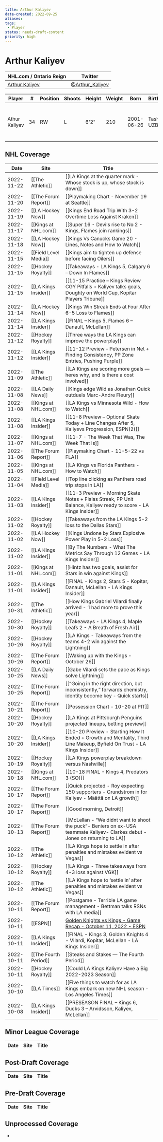 ```yaml
---
title: Arthur Kaliyev
date-created: 2022-09-25
aliases: 
tags:
 - Player
status: needs-draft-content
priority: high
---
```


# Arthur Kaliyev

| NHL.com / Ontario Reign                                             | Twitter                                               |
| ------------------------------------------------------------------- | ----------------------------------------------------- |
| [Arthur Kaliyev](https://www.nhl.com/player/arthur-kaliyev-8481560) | [@Arthur_Kaliyev](https://twitter.com/Arthur_Kaliyev) |

| Player        | \#  | Position | Shoots | Height | Weight | Born       | Birthplace    | Draft                                   |
| ------------- | --- | -------- | ------ | ------ | ------ | ---------- | ------------- | --------------------------------------- |
| Athur Kaliyev | 34  | RW       | L      | 6'2"   | 210    | 2001-06-26 | Tashkent, UZB | 2019 LAK, 2nd rd, 2nd pk (33rd overall) |


## NHL  Coverage
| Date       | Site                  | Title                                                                                                                         |     |
| ---------- | --------------------- | ----------------------------------------------------------------------------------------------------------------------------- | --- |
| 2022-11-22 | [[The Athletic]]      | [[LA Kings at the quarter mark - Whose stock is up, whose stock is down]]                                                     |     |
| 2022-11-20 | [[The Forum Report]]  | [[Playmaking Chart - November 19 at Seattle]]                                                                                 |     |
| 2022-11-19 | [[LA Hockey Now]]     | [[Kings End Road Trip With 3-2 Overtime Loss Against Kraken]]                                                                 |     |
| 2022-11-17 | [[Kings at NHL.com]]  | [[Super 16 - Devils rise to No 2 - Kings, Flames join rankings]]                                                              |     |
| 2022-11-18 | [[LA Hockey Now]]     | [[Kings Vs Canucks Game 20 - Lines, Notes and How to Watch]]                                                                  |     |
| 2022-11-15 | [[Field Level Media]] | [[Kings aim to tighten up defense before facing Oilers]]                                                                      |     |
| 2022-11-15 | [[Hockey Royalty]]    | [[Takeaways - LA Kings 5, Calgary 6 – Down In Flames]]                                                                        |     |
| 2022-11-15 | [[LA Kings Insider]]  | [[11-15 Practice – Kings Review CGY Pitfalls + Kaliyev talks goals, Doughty on World Cup, Kopitar Players Tribune]]           |     |
| 2022-11-14 | [[LA Hockey Now]]     | [[Kings Win Streak Ends at Four After 6-5 Loss to Flames]]                                                                    |     |
| 2022-11-14 | [[LA Kings Insider]]  | [[FINAL – Kings 5, Flames 6 – Danault, McLellan]]                                                                             |     |
| 2022-11-12 | [[Hockey Royalty]]    | [[Three ways the LA Kings can improve the powerplay]]                                                                         |     |
| 2022-11-12 | [[LA Kings Insider]]  | [[11-12 Preview – Petersen in Net + Finding Consistency, PP Zone Entries, Pushing Purple]]                                    |     |
| 2022-11-09 | [[The Athletic]]      | [[LA Kings are scoring more goals — heres why, and is there a cost involved]]                                                 |     |
| 2022-11-08 | [[LA Daily News]]     | [[Kings edge Wild as Jonathan Quick outduels Marc-Andre Fleury]]                                                              |     |
| 2022-11-08 | [[Kings at NHL.com]]  | [[LA Kings vs Minnesota Wild - How to Watch]]                                                                                 |     |
| 2022-11-08 | [[LA Kings Insider]]  | [[11-8 Preview – Optional Skate Today + Line Changes After 5, Kaliyevs Progression, ESPN(2)]]                                 |     |
| 2022-11-07 | [[Kings at NHL.com]]  | [[11-7 - The Week That Was, The Week That Is]]                                                                                |     |
| 2022-11-06 | [[The Forum Report]]  | [[Playmaking Chart - 11-5-22 vs FLA]]                                                                                         |     |
| 2022-11-05 | [[Kings at NHL.com]]  | [[LA Kings vs Florida Panthers - How to Watch]]                                                                               |     |
| 2022-11-04 | [[Field Level Media]] | [[Top line clicking as Panthers road trip stops in LA]]                                                                       |     |
| 2022-11-03 | [[LA Kings Insider]]  | [[11-3 Preview - Morning Skate Notes + Fialas Streak, PP Unit Balance, Kaliyev ready to score - LA Kings Insider]]            |     |
| 2022-11-02 | [[Hockey Royalty]]    | [[Takeaways from the LA Kings 5-2 loss to the Dallas Stars]]                                                                  |     |
| 2022-11-02 | [[LA Hockey Now]]     | [[Kings Undone by Stars Explosive Power Play in 5-2 Loss]]                                                                    |     |
| 2022-11-02 | [[LA Kings Insider]]  | [[By The Numbers - What The Metrics Say Through 12 Games - LA Kings Insider]]                                                 |     |
| 2022-11-01 | [[Kings at NHL.com]]  | [[Hintz has two goals, assist for Stars in win against Kings]]                                                                |     |
| 2022-11-01 | [[LA Kings Insider]]  | [[FINAL - Kings 2, Stars 5 - Kopitar, Danault, McLellan - LA Kings Insider]]                                                  |     |
| 2022-10-31 | [[The Athletic]]      | [[How Kings Gabriel Vilardi finally arrived - ‘I had more to prove this year]]                                                |     |
| 2022-10-30 | [[Hockey Royalty]]    | [[Takeaways - LA Kings 4, Maple Leafs 2 - A Breath of Fresh Air]]                                                             |     |
| 2022-10-26 | [[Hockey Royalty]]    | [[LA Kings - Takeaways from the teams 4-2 win against the Lightning]]                                                         |     |
| 2022-10-26 | [[The Forum Report]]  | [[Waking up with the Kings - October 26]]                                                                                     |     |
| 2022-10-25 | [[LA Daily News]]     | [[Gabe Vilardi sets the pace as Kings solve Lightning]]                                                                       |     |
| 2022-10-25 | [[The Forum Report]]  | [[“Going in the right direction, but inconsistently,” forwards chemistry, identity become key - Quick starts]]                |     |
| 2022-10-21 | [[The Forum Report]]  | [[Possession Chart - 10-20 at PIT]]                                                                                           |     |
| 2022-10-20 | [[Hockey Royalty]]    | [[LA Kings at Pittsburgh Penguins projected lineups, betting preview]]                                                        |     |
| 2022-10-20 | [[LA Kings Insider]]  | [[10-20 Preview - Starting How It Ended + Growth and Mentality, Third Line Makeup, Byfield On Trust - LA Kings Insider]]      |     |
| 2022-10-19 | [[Hockey Royalty]]    | [[LA Kings powerplay breakdown versus Nashville]]                                                                             |     |
| 2022-10-18 | [[Kings at NHL.com]]  | [[10-18 FINAL - Kings 4, Predators 3 (SO)]]                                                                                   |     |
| 2022-10-17 | [[The Forum Report]]  | [[Quick projected - Roy expecting 150 supporters - Grundstrom in for Kaliyev - Määttä on LA growth]]                          |     |
| 2022-10-17 | [[The Forum Report]]  | [[Good morning, Detroit]]                                                                                                     |     |
| 2022-10-13 | [[The Forum Report]]  | [[McLellan - “We didnt want to shoot the puck”- Beniers on ex-USA teammate Kaliyev- Clarkes debut -Jones on returning to LA]] |     |
| 2022-10-12 | [[The Athletic]]      | [[LA Kings hope to settle in after penalties and mistakes evident vs Vegas]]                                                  |     |
| 2022-10-12 | [[Hockey Royalty]]    | [[LA Kings - Three takeaways from 4-3 loss against VGK]]                                                                      |     |
| 2022-10-12 | [[The Athletic]]      | [[LA Kings hope to ‘settle in’ after penalties and mistakes evident vs Vegas]]                                                |     |
| 2022-10-11 | [[The Forum Report]]  | [[Postgame - Terrible LA game management - Bettman talks RSNs with LA media]]                                                 |     |
| 2022-10-11 | [[ESPN]]              | [Golden Knights vs Kings - Game Recap - October 11, 2022 - ESPN](https://www.espn.com/nhl/recap/_/gameId/401458592)           |     |
| 2022-10-11 | [[LA Kings Insider]]  | [[FINAL - Kings 3, Golden Knights 4 - Vilardi, Kopitar, McLellan - LA Kings Insider]]                                         |     |
| 2022-10-11 | [[The Fourth Period]] | [[Steaks and Stakes — The Fourth Period]]                                                                                     |     |
| 2022-10-11 | [[Hockey Royalty]]    | [[Could LA Kings Kaliyev Have a Big 2022-2023 Season]]                                                                        |     |
| 2022-10-10 | [[LA Times]]          | [[Five things to watch for as LA Kings embark on new NHL season - Los Angeles Times]]                                         |     |
| 2022-10-08 | [[LA Kings Insider]]  | [[PRESEASON FINAL – Kings 6, Ducks 3 – Arvidsson, Kaliyev, McLellan]]                                                         |     |

## Minor League Coverage
Date | Site |  Title
---|---|---


## Post-Draft Coverage
Date | Site |  Title
---|---|---


## Pre-Draft Coverage
Date | Site |  Title
---|---|---

## Unprocessed Coverage
- 
